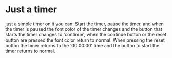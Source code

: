 #  Just a timer
 just a simple timer on it you can:   Start the timer, pause the timer, and when the timer is paused the font color of the timer changes and the button that starts the timer changes to 'continue', when the continue button or the reset button are pressed the font color return to normal.  When pressing the reset button the timer returns to the '00:00:00' time and the button to start the timer returns to normal.
